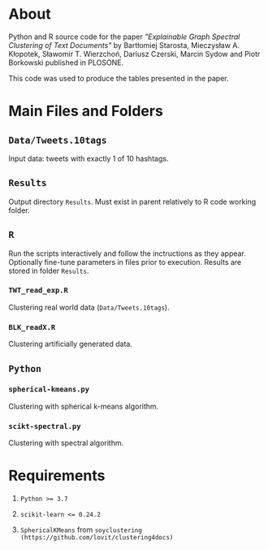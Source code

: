 
# About
Python and R source code for the paper _"Explainable Graph Spectral Clustering of Text Documents"_
by Bartłomiej Starosta, Mieczysław A. Kłopotek, Sławomir T. Wierzchoń, Dariusz Czerski, Marcin Sydow and Piotr Borkowski
published in PLOSONE.

This code was used to produce the tables presented in the paper.


# Main Files and Folders

## ``Data/Tweets.10tags``

Input data: tweets with exactly 1 of 10 hashtags.

## ``Results``

Output directory ``Results``.
Must exist in parent relatively to R code working folder.

## ``R``

Run the scripts interactively and follow the inctructions as they appear.
Optionally fine-tune parameters in files prior to execution. 
Results are stored in folder ``Results``.

### ``TWT_read_exp.R``

Clustering real world data (``Data/Tweets.10tags``). 

### ``BLK_readX.R``

Clustering artificially generated data.

## ``Python`` 

### ``spherical-kmeans.py``

Clustering with spherical k-means algorithm.

### ``scikt-spectral.py``

Clustering with spectral algorithm.



# Requirements

1. ``Python >= 3.7``

2. ``scikit-learn <= 0.24.2``

3.  ``SphericalKMeans`` from ``soyclustering (https://github.com/lovit/clustering4docs)``
